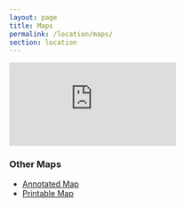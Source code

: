 ```yaml
---
layout: page
title: Maps
permalink: /location/maps/
section: location
---
```


<div class="ratioBox4x3">
    <iframe src="https://www.google.com/maps/embed?pb=!1m18!1m12!1m3!1d3091.8785400551465!2d-106.82956103041808!3d39.200208540333705!2m3!1f0!2f0!3f0!3m2!1i1024!2i768!4f13.1!3m3!1m2!1s0x8740399b7d2a9169%3A0x9c3e6506954f4c5a!2sAspen+Meadows+Resort!5e0!3m2!1sen!2sus!4v1496857676310" frameborder="0" style="border:0" allowfullscreen></iframe>
</div>

### Other Maps

* [Annotated Map](/assets/pdf/AspenMeadowsResort-AnnotatedMap.pdf)
* [Printable Map](/assets/img/maps/AspenMeadowsResort-PrintableMap.png)